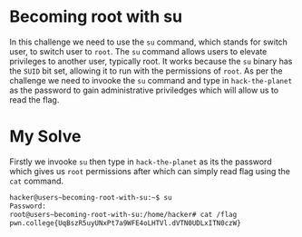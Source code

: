 # Becoming root with su
In this challenge we need to use the `su` command, which stands for switch user, to switch user to `root`. The `su` command allows users to elevate privileges to another user, typically root. It works because the `su` binary has the `SUID` bit set, allowing it to run with the permissions of `root`. As per the challenge we need to invooke the `su` command and type in `hack-the-planet` as the password to gain administrative priviledges which will allow us to read the flag.

# My Solve
Firstly we invooke `su` then type in `hack-the-planet` as its the password which gives us `root` permissions after which can simply read flag using the `cat` command.
```bash
hacker@users~becoming-root-with-su:~$ su
Password: 
root@users~becoming-root-with-su:/home/hacker# cat /flag
pwn.college{UqBszR5uyUNxPt7a9WFE4oLHTVl.dVTN0UDLxITN0czW}

